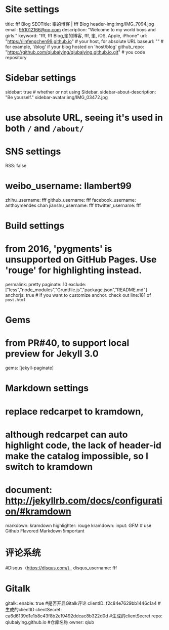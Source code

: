# Site settings
title: fff Blog
SEOTitle: 峯的博客 | fff Blog
header-img:img/IMG_7094.jpg
email: 951012166@qq.com
description: "Welcome to my world boys and girls."
keyword: "fff, fff Blog,峯的博客, fff, 峯, iOS, Apple, iPhone"
url: "https://linfengchen99.github.io"          # your host, for absolute URL
baseurl: ""      # for example, '/blog' if your blog hosted on 'host/blog'
github_repo: "https://github.com/qiubaiying/qiubaiying.github.io.git" # you code repository

# Sidebar settings
sidebar: true                           # whether or not using Sidebar.
sidebar-about-description: "Be yourself."
sidebar-avatar:img/IMG_03472.jpg
# use absolute URL, seeing it's used in both `/` and `/about/`



# SNS settings
RSS: false
# weibo_username: llambert99
zhihu_username:   fff
github_username:   fff
facebook_username: anthoymendes chan
jianshu_username:  fff
#twitter_username:  fff




# Build settings
# from 2016, 'pygments' is unsupported on GitHub Pages. Use 'rouge' for highlighting instead.
permalink: pretty
paginate: 10
exclude: ["less","node_modules","Gruntfile.js","package.json","README.md"]
anchorjs: true                          # if you want to customize anchor. check out line:181 of `post.html`



# Gems
# from PR#40, to support local preview for Jekyll 3.0
gems: [jekyll-paginate]




# Markdown settings
# replace redcarpet to kramdown,
# although redcarpet can auto highlight code, the lack of header-id make the catalog impossible, so I switch to kramdown
# document: http://jekyllrb.com/docs/configuration/#kramdown
markdown: kramdown
highlighter: rouge
kramdown:
  input: GFM                            # use Github Flavored Markdown !important



# 评论系统
#Disqus（https://disqus.com/）
disqus_username: fff

# Gitalk
gitalk:
  enable: true   #是否开启Gitalk评论
  clientID: f2c84e7629bb1446c1a4                            #生成的clientID
  clientSecret: ca6d6139d1e1b8c43f8b2e19492ddcac8b322d0d    #生成的clientSecret
  repo: qiubaiying.github.io    #仓库名称
  owner: qiub
